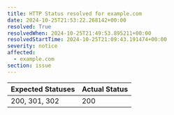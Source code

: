 ```yaml
---
title: HTTP Status resolved for example.com
date: 2024-10-25T21:53:22.268142+00:00
resolved: True
resolvedWhen: 2024-10-25T21:49:53.895211+00:00
resolvedStartTime: 2024-10-25T21:09:43.191474+00:00
severity: notice
affected:
  - example.com
section: issue
---
```


| Expected Statuses | Actual Status  |
|-------------------|----------------|
| 200, 301, 302 | 200 |